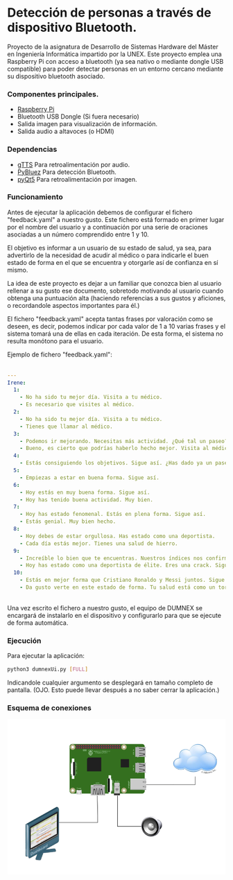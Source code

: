 # Detección de personas a través de dispositivo Bluetooth.

Proyecto de la asignatura de Desarrollo de Sistemas Hardware del Máster en Ingeniería Informática impartido por la UNEX. 
Este proyecto emplea una Raspberry Pi con acceso a bluetooth (ya sea nativo o mediante dongle USB compatible) para poder detectar personas en un entorno cercano mediante su dispositivo bluetooth asociado.

### Componentes principales.
- [Raspberry Pi](https://www.raspberrypi.org/)
- Bluetooth USB Dongle (Si fuera necesario)
- Salida imagen para visualización de información. 
- Salida audio a altavoces (o HDMI) 

### Dependencias
- [gTTS](https://pypi.org/project/gTTS/) Para retroalimentación por audio.
- [PyBluez](https://github.com/pybluez/pybluez) Para detección Bluetooth.
- [pyQt5](https://pypi.org/project/PyQt5/) Para retroalimentación por imagen.


### Funcionamiento

Antes de ejecutar la aplicación debemos de configurar el fichero "feedback.yaml" a nuestro gusto. Este fichero está formado en primer lugar por el nombre del usuario y a continuación por una serie de oraciones asociadas a un número comprendido entre 1 y 10.

El objetivo es informar a un usuario de su estado de salud, ya sea, para advertirlo de la necesidad de acudir al médico o para indicarle el buen estado de forma en el que se encuentra y otorgarle así de confianza en sí mismo.

La idea de este proyecto es dejar a un familiar que conozca bien al usuario rellenar a su gusto ese documento, sobretodo motivando al usuario cuando obtenga una puntuación alta (haciendo referencias a sus gustos y aficiones, o recordandole aspectos importantes para él.)

El fichero "feedback.yaml" acepta tantas frases por valoración como se deseen, es decir, podemos indicar por cada valor de 1 a 10 varias frases y el sistema tomará una de ellas en cada iteración. De esta forma, el sistema no resulta monótono para el usuario.

Ejemplo de fichero "feedback.yaml":

```yaml

---
Irene:
  1:
    - No ha sido tu mejor día. Visita a tu médico.
    - Es necesario que visites al médico.
  2:
    - No ha sido tu mejor día. Visita a tu médico.
    - Tienes que llamar al médico.
  3:
    - Podemos ir mejorando. Necesitas más actividad. ¿Qué tal un paseo?
    - Bueno, es cierto que podrías haberlo hecho mejor. Visita al médico.
  4:
    - Estás consiguiendo los objetivos. Sigue así. ¿Has dado ya un paseo?
  5:
    - Empiezas a estar en buena forma. Sigue así.
  6:
    - Hoy estás en muy buena forma. Sigue así.
    - Hoy has tenido buena actividad. Muy bien.
  7:
    - Hoy has estado fenomenal. Estás en plena forma. Sigue así.
    - Estás genial. Muy bien hecho.
  8:
    - Hoy debes de estar orgullosa. Has estado como una deportista.
    - Cada día estás mejor. Tienes una salud de hierro.
  9:
    - Increíble lo bien que te encuentras. Nuestros índices nos confirman que estás en PLENA FORMA. Sigue así.
    - Hoy has estado como una deportista de élite. Eres una crack. Sigue así.
  10:
    - Estás en mejor forma que Cristiano Ronaldo y Messi juntos. Sigue así.
    - Da gusto verte en este estado de forma. Tu salud está como un toro.
  
```

Una vez escrito el fichero a nuestro gusto, el equipo de DUMNEX se encargará de instalarlo en el dispositivo y configurarlo para que se ejecute de forma automática.

### Ejecución

Para ejecutar la aplicación:
```bash
python3 dumnexUi.py [FULL]
```

Indicandole cualquier argumento se desplegará en tamaño completo de pantalla. (OJO. Esto puede llevar después a no saber cerrar la aplicación.)

### Esquema de conexiones

![Esquema de conexiones](https://raw.githubusercontent.com/vzccristian/bluetooth-detect-feedback/master/esquema.png)
